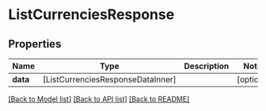 # ListCurrenciesResponse

## Properties
Name | Type | Description | Notes
------------ | ------------- | ------------- | -------------
**data** | [ListCurrenciesResponseDataInner] |  | [optional] 

[[Back to Model list]](../README.md#documentation-for-models) [[Back to API list]](../README.md#documentation-for-api-endpoints) [[Back to README]](../README.md)


